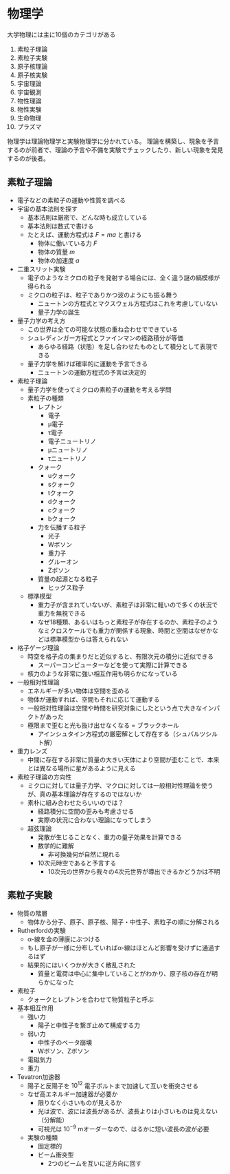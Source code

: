 # 物理学

大学物理には主に10個のカテゴリがある

1. 素粒子理論
1. 素粒子実験
1. 原子核理論
1. 原子核実験
1. 宇宙理論
1. 宇宙観測
1. 物性理論
1. 物性実験
1. 生命物理
1. プラズマ

物理学は理論物理学と実験物理学に分かれている。
理論を構築し、現象を予言するのが前者で、理論の予言や不備を実験でチェックしたり、新しい現象を発見するのが後者。

## 素粒子理論
- 電子などの素粒子の運動や性質を調べる
- 宇宙の基本法則を探す
    - 基本法則は厳密で、どんな時も成立している
    - 基本法則は数式で書ける
    - たとえば、運動方程式は $F = ma$ と書ける
        - 物体に働いている力 $F$
        - 物体の質量 $m$
        - 物体の加速度 $a$
- 二重スリット実験
    - 電子のようなミクロの粒子を発射する場合には、全く違う謎の縞模様が得られる
    - ミクロの粒子は、粒子でありかつ波のようにも振る舞う
        - ニュートンの方程式とマクスウェル方程式はこれを考慮していない
        - 量子力学の誕生
- 量子力学の考え方
    - この世界は全ての可能な状態の重ね合わせでできている
    - シュレディンガー方程式とファインマンの経路積分が等価
        - あらゆる経路（状態）を足し合わせたものとして積分として表現できる
    - 量子力学を解けば確率的に運動を予言できる
        - ニュートンの運動方程式の予言は決定的
- 素粒子理論
    - 量子力学を使ってミクロの素粒子の運動を考える学問
    - 素粒子の種類
        - レプトン
            - 電子
            - μ電子
            - τ電子
            - 電子ニュートリノ
            - μニュートリノ
            - τニュートリノ
        - クォーク
            - uクォーク
            - sクォーク
            - tクォーク
            - dクォーク
            - cクォーク
            - bクォーク
        - 力を伝播する粒子
            - 光子
            - Wボソン
            - 重力子
            - グルーオン
            - Zボソン
        - 質量の起源となる粒子
            - ヒッグス粒子
    - 標準模型
        - 重力子が含まれていないが、素粒子は非常に軽いので多くの状況で重力を無視できる
        - なぜ18種類、あるいはもっと素粒子が存在するのか、素粒子のようなミクロスケールでも重力が関係する現象、時間と空間はなぜかなどは標準模型からは答えられない
- 格子ゲージ理論
    - 時空を格子点の集まりだと近似すると、有限次元の積分に近似できる
        - スーパーコンピューターなどを使って実際に計算できる
    - 核力のような非常に強い相互作用も明らかになっている
- 一般相対性理論
    - エネルギーが多い物体は空間を歪める
    - 物体が運動すれば、空間もそれに応じて運動する
    - 一般相対性理論は空間や時間を研究対象にしたという点で大きなインパクトがあった
    - 極限まで歪むと光も抜け出せなくなる = ブラックホール
        - アインシュタイン方程式の厳密解として存在する（シュバルツシルト解）
- 重力レンズ
    - 中間に存在する非常に質量の大きい天体により空間が歪むことで、本来とは異なる場所に星があるように見える
- 素粒子理論の方向性
    - ミクロに対しては量子力学、マクロに対しては一般相対性理論を使うが、真の基本理論が存在するのではないか
    - 素朴に組み合わせたらいいのでは？
        - 経路積分に空間の歪みも考慮させる
        - 実際の状況に合わない理論になってしまう
    - 超弦理論
        - 発散が生じることなく、重力の量子効果を計算できる
        - 数学的に難解
            - 非可換幾何が自然に現れる
        - 10次元時空であると予言する
            - 10次元の世界から我々の4次元世界が導出できるかどうかは不明

## 素粒子実験

- 物質の階層
    - 物体から分子、原子、原子核、陽子・中性子、素粒子の順に分解される
- Rutherfordの実験
    - α-線を金の薄膜にぶつける
    - もし原子が一様に分布していればα-線はほとんど影響を受けずに通過するはず
    - 結果的にはいくつかが大きく散乱された
        - 質量と電荷は中心に集中していることがわかり、原子核の存在が明らかになった
- 素粒子
    - クォークとレプトンを合わせて物質粒子と呼ぶ
- 基本相互作用
    - 強い力
        - 陽子と中性子を繋ぎ止めて構成する力
    - 弱い力
        - 中性子のベータ崩壊
        - Wボソン、Zボソン
    - 電磁気力
    - 重力
- Tevatron加速器
    - 陽子と反陽子を $10^{12}$ 電子ボルトまで加速して互いを衝突させる
    - なぜ高エネルギー加速器が必要か
        - 限りなく小さいものが見えるか
        - 光は波で、波には波長があるが、波長よりは小さいものは見えない（分解能）
        - 可視光は $10^{-9}$ mオーダーなので、はるかに短い波長の波が必要
    - 実験の種類
        - 固定標的
        - ビーム衝突型
            - 2つのビームを互いに逆方向に回す

